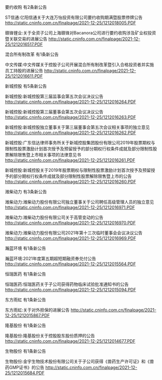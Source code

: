 要约收购 有2条新公告 

ST信通:亿阳信通关于大连万怡投资有限公司要约收购期满暨股票停牌公告 http://static.cninfo.com.cn/finalpage/2021-12-25/1212018005.PDF 

赣锋锂业:关于全资子公司上海赣锋对Bacanora公司进行要约收购涉及矿业权投资暨关联交易的进展公告 http://static.cninfo.com.cn/finalpage/2021-12-25/1212016517.PDF 

混合所有制改革 有1条新公告 

中文传媒:中文传媒关于控股子公司开展混合所有制改革暨引入合格投资者并实施员工持股的进展公告 http://static.cninfo.com.cn/finalpage/2021-12-25/1212016611.PDF 

新城控股 有5条新公告 

新城控股:新城控股第三届监事会第五次会议决议公告 http://static.cninfo.com.cn/finalpage/2021-12-25/1212016264.PDF 

新城控股:新城控股第三届董事会第五次会议决议公告 http://static.cninfo.com.cn/finalpage/2021-12-25/1212016263.PDF 

新城控股:新城控股独立董事关于第三届董事会第五次会议相关事项的独立意见 http://static.cninfo.com.cn/finalpage/2021-12-25/1212016262.PDF 

新城控股:广东信达律师事务所关于新城控股集团股份有限公司2019年股票期权与限制性股票激励计划首次授予及预留授予的部分期权行权条件成就及部分限制性股票解除限售暨上市相关事项的法律意见书 http://static.cninfo.com.cn/finalpage/2021-12-25/1212016261.PDF 

新城控股:新城控股关于2019年股票期权与限制性股票激励计划首次授予及预留授予的部分期权行权条件成就及部分限制性股票解除限售暨上市的公告 http://static.cninfo.com.cn/finalpage/2021-12-25/1212016260.PDF 

潍柴动力 有3条新公告 

潍柴动力:潍柴动力股份有限公司独立董事关于公司聘任高级管理人员的独立意见 http://static.cninfo.com.cn/finalpage/2021-12-25/1212016971.PDF 

潍柴动力:潍柴动力股份有限公司关于高管变动的公告 http://static.cninfo.com.cn/finalpage/2021-12-25/1212016970.PDF 

潍柴动力:潍柴动力股份有限公司2021年第十三次临时董事会会议决议公告 http://static.cninfo.com.cn/finalpage/2021-12-25/1212016969.PDF 

瀚蓝环境 有1条新公告 

瀚蓝环境:2021年度第五期超短期融资券兑付公告 http://static.cninfo.com.cn/finalpage/2021-12-25/1212015564.PDF 

恒瑞医药 有1条新公告 

恒瑞医药:恒瑞医药关于子公司获得药物临床试验批准通知书的公告 http://static.cninfo.com.cn/finalpage/2021-12-25/1212015094.PDF 

东方雨虹 有1条新公告 

东方雨虹:关于对外担保的进展公告 http://static.cninfo.com.cn/finalpage/2021-12-25/1212015867.PDF 

隆基股份 有1条新公告 

隆基股份:隆基股份关于控股股东股份质押的公告 http://static.cninfo.com.cn/finalpage/2021-12-25/1212014677.PDF 

生物股份 有1条新公告 

生物股份:金宇生物技术股份有限公司关于子公司获得《兽药生产许可证》和《兽药GMP证书》的公告 http://static.cninfo.com.cn/finalpage/2021-12-25/1212015684.PDF 

